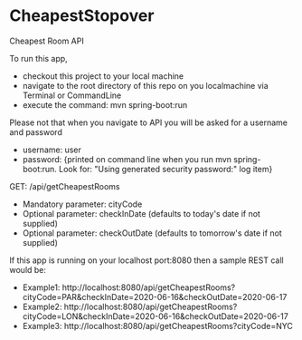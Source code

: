 # CheapestStopover

Cheapest Room API

To run this app, 
  - checkout this project to your local machine
  - navigate to the root directory of this repo on you localmachine via Terminal or CommandLine
  - execute the command: mvn spring-boot:run
  
Please not that when you navigate to API you will be asked for a username and password
  - username: user
  - password: {printed on command line when you run mvn spring-boot:run. Look for: "Using generated security password:" log item}
  
GET: /api/getCheapestRooms
- Mandatory parameter: cityCode
- Optional parameter: checkInDate (defaults to today's date if not supplied)
- Optional parameter: checkOutDate (defaults to tomorrow's date if not supplied)

If this app is running on your localhost port:8080 then a sample REST call would be:
  - Example1: http://localhost:8080/api/getCheapestRooms?cityCode=PAR&checkInDate=2020-06-16&checkOutDate=2020-06-17
  - Example2: http://localhost:8080/api/getCheapestRooms?cityCode=LON&checkInDate=2020-06-16&checkOutDate=2020-06-17
  - Example3: http://localhost:8080/api/getCheapestRooms?cityCode=NYC
